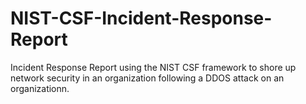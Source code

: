 # NIST-CSF-Incident-Response-Report

Incident Response Report using the NIST CSF framework to shore up network security in an organization following a DDOS attack on an organizationn.
